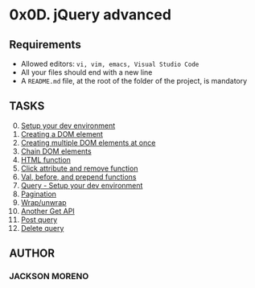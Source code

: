 # 0x0D. jQuery advanced

## Requirements

+ Allowed editors: `vi, vim, emacs, Visual Studio Code`
+ All your files should end with a new line
+ A `README.md` file, at the root of the folder of the project, is mandatory

## TASKS

0. [Setup your dev environment](0-index.html)
1. [Creating a DOM element](1-index.html)
2. [Creating multiple DOM elements at once](2-index.html)
3. [Chain DOM elements](3-index.html)
4. [HTML function](4-index.html)
5. [Click attribute and remove function](5-index.html)
6. [Val, before, and prepend functions](6-index.html)
7. [Query - Setup your dev environment](7-index.html)
8. [Pagination](8-index.html)
9. [Wrap/unwrap](9-index.html)
10. [Another Get API](10-index.html)
11. [Post query](11-index.html)
12. [Delete query](12-index.html)

## AUTHOR

### JACKSON MORENO

